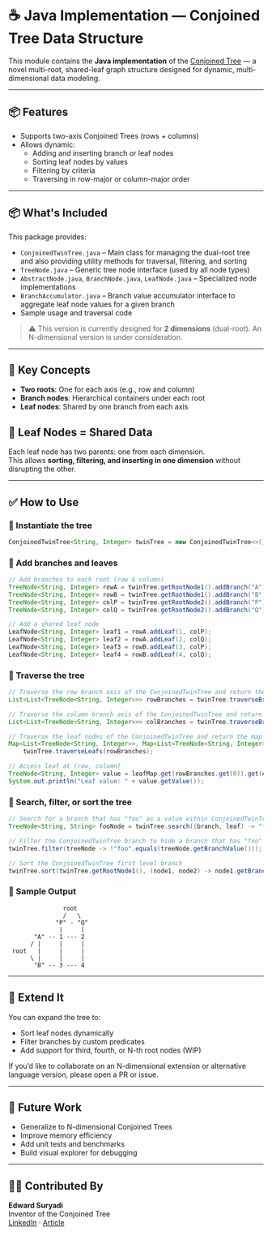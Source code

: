 # ☕ Java Implementation — Conjoined Tree Data Structure

This module contains the **Java implementation** of the [Conjoined Tree](https://github.com/esuryadi/conjoined-tree) — 
a novel multi-root, shared-leaf graph structure designed for dynamic, multi-dimensional data modeling.

---

## 📦 Features
- Supports two-axis Conjoined Trees (rows + columns)
- Allows dynamic:
  - Adding and inserting branch or leaf nodes
  - Sorting leaf nodes by values
  - Filtering by criteria
  - Traversing in row-major or column-major order

---

## 📦 What's Included

This package provides:

- `ConjoinedTwinTree.java` – Main class for managing the dual-root tree and also providing utility methods for traversal, filtering, and sorting
- `TreeNode.java` – Generic tree node interface (used by all node types)
- `AbstractNode.java`, `BranchNode.java`, `LeafNode.java` – Specialized node implementations
- `BranchAccumulator.java` – Branch value accumulator interface to aggregate leaf node values for a given branch
- Sample usage and traversal code

> ⚠️ This version is currently designed for **2 dimensions** (dual-root). An N-dimensional version is under consideration.

---

## 📌 Key Concepts

- **Two roots**: One for each axis (e.g., row and column)
- **Branch nodes**: Hierarchical containers under each root
- **Leaf nodes**: Shared by one branch from each axis

## 🌿 Leaf Nodes = Shared Data

Each leaf node has two parents: one from each dimension.  
This allows **sorting, filtering, and inserting in one dimension** without disrupting the other.

---

## ✅ How to Use

### 🧱 Instantiate the tree

```java
ConjoinedTwinTree<String, Integer> twinTree = new ConjoinedTwinTree<>();
```

### 🌲 Add branches and leaves

```java
// Add branches to each root (row & column)
TreeNode<String, Integer> rowA = twinTree.getRootNode1().addBranch("A");
TreeNode<String, Integer> rowB = twinTree.getRootNode1().addBranch("B");
TreeNode<String, Integer> colP = twinTree.getRootNode2().addBranch("P");
TreeNode<String, Integer> colQ = twinTree.getRootNode2().addBranch("Q");

// Add a shared leaf node
LeafNode<String, Integer> leaf1 = rowA.addLeaf(1, colP);
LeafNode<String, Integer> leaf2 = rowA.addLeaf(2, colQ);
LeafNode<String, Integer> leaf3 = rowB.addLeaf(3, colP);
LeafNode<String, Integer> leaf4 = rowB.addLeaf(4, colQ);
```

### 🔁 Traverse the tree

```java
// Traverse the row branch axis of the ConjoinedTwinTree and return the list of branch hierarchy
List<List<TreeNode<String, Integer>>> rowBranches = twinTree.traverseBranches(twinTree.getRoot1());

// Traverse the column branch axis of the ConjoinedTwinTree and return the list of branch hierarchy
List<List<TreeNode<String, Integer>>> colBranches = twinTree.traverseBranches(twinTree.getRoot2());

// Traverse the leaf nodes of the ConjoinedTwinTree and return the map of the leaf nodes by its row and branch nodes location
Map<List<TreeNode<String, Integer>>, Map<List<TreeNode<String, Integer>>, TreeNode<String, Integer>>> leafMap =
    twinTree.traverseLeafs(rowBranches);

// Access leaf at (row, column)
TreeNode<String, Integer> value = leafMap.get(rowBranches.get(0)).get(colBranches.get(0));
System.out.println("Leaf value: " + value.getValue());
```

### 🔁 Search, filter, or sort the tree
```java
// Search for a branch that has "foo" as a value within ConjoinedTwinTree
TreeNode<String, String> fooNode = twinTree.search((branch, leaf) -> "foo".equals(branch), LOCATION.BRANCH);

// Filter the ConjoinedTwinTree branch to hide a branch that has "foo" as a value
twinTree.filter(treeNode -> !"foo".equals(treeNode.getBranchValue()));

// Sort the ConjoinedTwinTree first level branch
twinTree.sort(twinTree.getRootNode1(), (node1, node2) -> node1.getBranchValue().compareTo(node2.getBranchValue()));
```

### 🧪 Sample Output
```text
               root
               /   \
             "P" - "Q"
              |     |
       "A" -- 1 --- 2
      / |     |     |
 root   |     |     |
      \ |     |     |
       "B" -- 3 --- 4
```

---

## 🔬 Extend It

You can expand the tree to:
- Sort leaf nodes dynamically
- Filter branches by custom predicates
- Add support for third, fourth, or N-th root nodes (WIP)

If you’d like to collaborate on an N-dimensional extension or alternative language version, please open a PR or issue.

---

## 🔧 Future Work
- Generalize to N-dimensional Conjoined Trees
- Improve memory efficiency
- Add unit tests and benchmarks
- Build visual explorer for debugging

---

## 👨‍💻 Contributed By
**Edward Suryadi**  
Inventor of the Conjoined Tree  
[LinkedIn](https://www.linkedin.com/in/edward-suryadi/) · [Article](https://www.linkedin.com/pulse/tree-two-roots-new-data-structure-multi-dimensional-thinking-suryadi-czycc/)